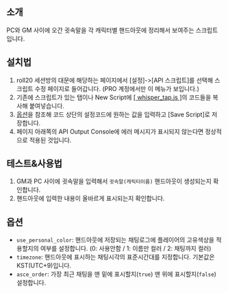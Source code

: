 ## 소개
PC와 GM 사이에 오간 귓속말을 각 캐릭터별 핸드아웃에 정리해서 보여주는 스크립트입니다.

## 설치법
1. roll20 세션방의 대문에 해당하는 페이지에서 [설정]->[API 스크립트]를 선택해 스크립트 수정 페이지로 들어갑니다. (PRO 계정에서만 이 메뉴가 보입니다.)
2. 기존에 스크립트가 있는 탭이나 New Script에 [[ whisper_tap.js ]](https://github.com/kibkibe/roll20-api-scripts/blob/master/whisper_tap/whisper_tap.js)의 코드들을 복사해 붙여넣습니다.
3. [옵션](#옵션)을 참조해 코드 상단의 설정코드에 원하는 값을 입력하고 [Save Script]로 저장합니다. 
4. 페이지 아래쪽의 API Output Console에 에러 메시지가 표시되지 않는다면 정상적으로 적용된 것입니다.

## 테스트&사용법
1. GM과 PC 사이에 귓속말을 입력해서 `귓속말(캐릭터이름)` 핸드아웃이 생성되는지 확인합니다.
2. 핸드아웃에 입력한 내용이 올바르게 표시되는지 확인합니다.

## 옵션
- `use_personal_color`: 핸드아웃에 저장되는 채팅로그에 플레이어의 고유색상을 적용할지의 여부를 설정합니다. (0: 사용안함 / 1: 이름만 컬러 / 2: 채팅까지 컬러)
- `timezone`: 핸드아웃에 표시하는 채팅시각의 표준시간대를 지정합니다. 기본값은 KST(UTC+9)입니다.
- `asce_order`: 가장 최근 채팅을 맨 밑에 표시할지(`true`) 맨 위에 표시할지(`false`) 설정합니다.